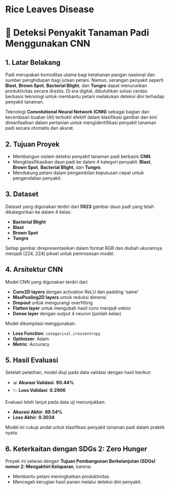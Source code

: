# Rice Leaves Disease

# 📄 Deteksi Penyakit Tanaman Padi Menggunakan CNN

## 1. Latar Belakang
Padi merupakan komoditas utama bagi ketahanan pangan nasional dan sumber penghidupan bagi jutaan petani. Namun, serangan penyakit seperti **Blast**, **Brown Spot**, **Bacterial Blight**, dan **Tungro** dapat menurunkan produktivitas secara drastis. Di era digital, dibutuhkan solusi cerdas berbasis teknologi untuk membantu petani melakukan deteksi dini terhadap penyakit tanaman.

Teknologi **Convolutional Neural Network (CNN)** sebagai bagian dari kecerdasan buatan (AI) terbukti efektif dalam klasifikasi gambar dan kini dimanfaatkan dalam pertanian untuk mengidentifikasi penyakit tanaman padi secara otomatis dan akurat.

## 2. Tujuan Proyek
- Membangun sistem deteksi penyakit tanaman padi berbasis **CNN**.
- Mengklasifikasikan daun padi ke dalam 4 kategori penyakit: **Blast**, **Brown Spot**, **Bacterial Blight**, dan **Tungro**.
- Mendukung petani dalam pengambilan keputusan cepat untuk pengendalian penyakit.
  
## 3. Dataset
Dataset yang digunakan terdiri dari **5923** gambar daun padi yang telah dikategorikan ke dalam 4 kelas:
- **Bacterial Blight**
- **Blast**
- **Brown Spot**
- **Tungro**

Setiap gambar direpresentasikan dalam format RGB dan diubah ukurannya menjadi (224, 224) piksel untuk pemrosesan model.

## 4. Arsitektur CNN
Model CNN yang digunakan terdiri dari:
- **Conv2D layers** dengan activation ReLU dan padding 'same'
- **MaxPooling2D layers** untuk reduksi dimensi
- **Dropout** untuk mengurangi overfitting
- **Flatten layer** untuk mengubah hasil conv menjadi vektor
- **Dense layer** dengan output 4 neuron (jumlah kelas)

Model dikompilasi menggunakan:
- **Loss Function**: `categorical_crossentropy`
- **Optimizer**: Adam
- **Metric**: Accuracy

## 5. Hasil Evaluasi
Setelah pelatihan, model diuji pada data validasi dengan hasil berikut:

- 📊 **Akurasi Validasi**: **90.44%**
- 📉 **Loss Validasi**: **0.2906**

Evaluasi lebih lanjut pada data uji menunjukkan:

- **Akurasi Akhir**: **89.54%**
- **Loss Akhir**: **0.3034**

Model ini cukup andal untuk klasifikasi penyakit tanaman padi dalam praktik nyata.

## 6. Keterkaitan dengan SDGs 2: Zero Hunger
Proyek ini selaras dengan **Tujuan Pembangunan Berkelanjutan (SDGs) nomor 2: Mengakhiri Kelaparan**, karena:
- Membantu petani meningkatkan produktivitas.
- Mencegah kerugian hasil panen melalui deteksi dini penyakit.

